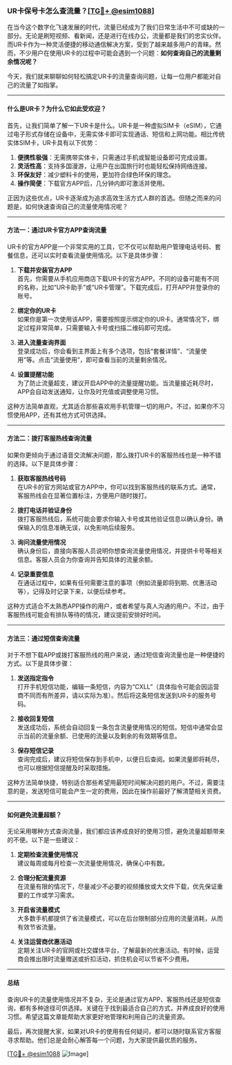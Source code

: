 ### UR卡保号卡怎么查流量？[[TG💪+ @esim1088](https://t.me/s/esim1088)]

在当今这个数字化飞速发展的时代，流量已经成为了我们日常生活中不可或缺的一部分。无论是刷短视频、看新闻，还是进行在线办公，流量都是我们的忠实伙伴。而UR卡作为一种灵活便捷的移动通信解决方案，受到了越来越多用户的青睐。然而，不少用户在使用UR卡的过程中可能会遇到一个问题：**如何查询自己的流量剩余情况呢？**

今天，我们就来聊聊如何轻松搞定UR卡的流量查询问题，让每一位用户都能对自己的流量了如指掌。

---

#### **什么是UR卡？为什么它如此受欢迎？**

首先，让我们简单了解一下UR卡是什么。UR卡是一种虚拟SIM卡（eSIM），它通过电子形式存储在设备中，无需实体卡即可实现通话、短信和上网功能。相比传统实体SIM卡，UR卡具有以下优势：

1. **便携性极强**：无需携带实体卡，只需通过手机或智能设备即可完成设置。
2. **灵活性高**：支持多国漫游，让用户在出国旅行时也能轻松保持网络连接。
3. **环保友好**：减少塑料卡的使用，更加符合绿色环保的理念。
4. **操作简便**：下载官方APP后，几分钟内即可激活并使用。

正因为这些优点，UR卡逐渐成为追求高效生活方式人群的首选。但随之而来的问题是，如何快速查询自己的流量使用情况呢？

---

#### **方法一：通过UR卡官方APP查询流量**

UR卡的官方APP是一个非常实用的工具，它不仅可以帮助用户管理电话号码、套餐信息，还可以实时查看流量使用情况。以下是具体步骤：

1. **下载并安装官方APP**  
   首先，你需要从手机应用商店下载UR卡的官方APP。不同的设备可能有不同的名称，比如“UR卡助手”或“UR卡管理”。下载完成后，打开APP并登录你的账号。

2. **绑定你的UR卡**  
   如果你是第一次使用该APP，需要按照提示绑定你的UR卡。通常情况下，绑定过程非常简单，只需要输入卡号或扫描二维码即可完成。

3. **进入流量查询界面**  
   登录成功后，你会看到主界面上有多个选项，包括“套餐详情”、“流量使用”等。点击“流量使用”，即可查看当前的流量剩余情况。

4. **设置提醒功能**  
   为了防止流量超支，建议开启APP中的流量提醒功能。当流量接近耗尽时，APP会自动发送通知，让你及时充值或调整使用习惯。

这种方法简单直观，尤其适合那些喜欢用手机管理一切的用户。不过，如果你不习惯使用APP，还有其他方式可供选择。

---

#### **方法二：拨打客服热线查询流量**

如果你更倾向于通过语音交流解决问题，那么拨打UR卡的客服热线也是一种不错的选择。以下是具体步骤：

1. **获取客服热线号码**  
   在UR卡的官方网站或官方APP中，你可以找到客服热线的联系方式。通常，客服热线会在显著位置标注，方便用户随时拨打。

2. **拨打电话并验证身份**  
   拨打客服热线后，系统可能会要求你输入卡号或其他验证信息以确认身份。确保输入的信息准确无误，以免影响后续服务。

3. **询问流量使用情况**  
   确认身份后，直接向客服人员说明你想查询流量使用情况，并提供卡号等相关信息。客服人员会为你查询并告知具体的流量余额。

4. **记录重要信息**  
   在通话过程中，如果有任何需要注意的事项（例如流量即将到期、优惠活动等），记得及时记录下来，以便后续参考。

这种方式适合不太熟悉APP操作的用户，或者希望与真人沟通的用户。不过，由于客服热线可能会有排队等待的情况，建议提前安排好时间。

---

#### **方法三：通过短信查询流量**

对于不想下载APP或拨打客服热线的用户来说，通过短信查询流量也是一种便捷的方式。以下是具体步骤：

1. **发送指定指令**  
   打开手机短信功能，编辑一条短信，内容为“CXLL”（具体指令可能会因运营商不同而有所差异，请以实际为准）。然后将这条短信发送到UR卡的服务号码。

2. **接收回复短信**  
   发送成功后，系统会自动回复一条包含流量使用情况的短信。短信中通常会显示当前的流量余额、已使用的流量以及剩余的有效期等信息。

3. **保存短信记录**  
   查询完成后，建议将短信保存到手机中，以便日后查阅。如果流量即将耗尽，也可以根据短信提醒及时采取措施。

这种方法简单快捷，特别适合那些希望用最短时间解决问题的用户。不过，需要注意的是，发送短信可能会产生一定的费用，因此在操作前最好了解清楚相关资费。

---

#### **如何避免流量超额？**

无论采用哪种方式查询流量，我们都应该养成良好的使用习惯，避免流量超额带来的不便。以下是一些建议：

1. **定期检查流量使用情况**  
   建议每周或每月检查一次流量使用情况，确保心中有数。

2. **合理分配流量资源**  
   在流量有限的情况下，尽量减少不必要的视频播放或大文件下载，优先保证重要的工作或学习需求。

3. **开启省流量模式**  
   大多数手机都提供了省流量模式，可以在后台限制部分应用的流量消耗，从而有效节省流量。

4. **关注运营商优惠活动**  
   定期关注UR卡的官网或社交媒体平台，了解最新的优惠活动。有时候，运营商会推出限时流量赠送或折扣活动，抓住机会可以节省不少费用。

---

#### **总结**

查询UR卡的流量使用情况并不复杂，无论是通过官方APP、客服热线还是短信查询，都有多种途径可供选择。关键在于找到最适合自己的方式，并养成良好的使用习惯。希望这篇文章能帮助大家更好地管理和利用自己的流量资源。

最后，再次提醒大家，如果对UR卡的使用有任何疑问，都可以随时联系官方客服寻求帮助。他们总是会耐心解答每一个问题，为大家提供最优质的服务。

[[TG💪+ @esim1088](https://t.me/s/esim1088) ![Image](https://i.postimg.cc/4NQfJmqS/Snipaste-2025-05-13-00-14-12.png)]